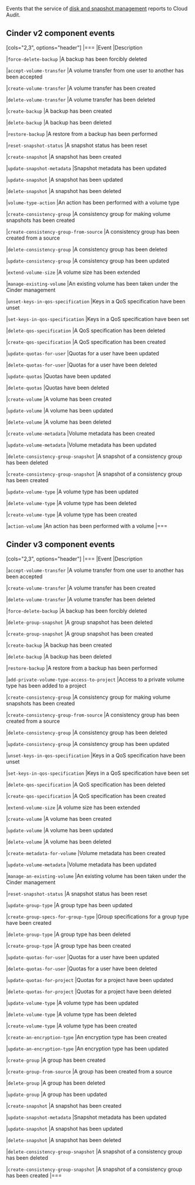 Events that the service of [disk and snapshot management](/en/computing/iaas/service-management/volumes) reports to Cloud Audit.

## Cinder v2 component events

[cols="2,3", options="header"]
|===
|Event
|Description

|`force-delete-backup`
|A backup has been forcibly deleted

|`accept-volume-transfer`
|A volume transfer from one user to another has been accepted

|`create-volume-transfer`
|A volume transfer has been created

|`delete-volume-transfer`
|A volume transfer has been deleted

|`create-backup`
|A backup has been created

|`delete-backup`
|A backup has been deleted

|`restore-backup`
|A restore from a backup has been performed

|`reset-snapshot-status`
|A snapshot status has been reset

|`create-snapshot`
|A snapshot has been created

|`update-snapshot-metadata`
|Snapshot metadata has been updated

|`update-snapshot`
|A snapshot has been updated

|`delete-snapshot`
|A snapshot has been deleted

|`volume-type-action`
|An action has been performed with a volume type

|`create-consistency-group`
|A consistency group for making volume snapshots has been created

|`create-consistency-group-from-source`
|A consistency group has been created from a source

|`delete-consistency-group`
|A consistency group has been deleted

|`update-consistency-group`
|A consistency group has been updated

|`extend-volume-size`
|A volume size has been extended

|`manage-existing-volume`
|An existing volume has been taken under the Cinder management

|`unset-keys-in-qos-specification`
|Keys in a QoS specification have been unset

|`set-keys-in-qos-specification`
|Keys in a QoS specification have been set

|`delete-qos-specification`
|A QoS specification has been deleted

|`create-qos-specification`
|A QoS specification has been created

|`update-quotas-for-user`
|Quotas for a user have been updated

|`delete-quotas-for-user`
|Quotas for a user have been deleted

|`update-quotas`
|Quotas have been updated

|`delete-quotas`
|Quotas have been deleted

|`create-volume`
|A volume has been created

|`update-volume`
|A volume has been updated

|`delete-volume`
|A volume has been deleted

|`create-volume-metadata`
|Volume metadata has been created

|`update-volume-metadata`
|Volume metadata has been updated

|`delete-consistency-group-snapshot`
|A snapshot of a consistency group has been deleted

|`create-consistency-group-snapshot`
|A snapshot of a consistency group has been created

|`update-volume-type`
|A volume type has been updated

|`delete-volume-type`
|A volume type has been deleted

|`create-volume-type`
|A volume type has been created

|`action-volume`
|An action has been performed with a volume
|===

## Cinder v3 component events

[cols="2,3", options="header"]
|===
|Event
|Description

|`accept-volume-transfer`
|A volume transfer from one user to another has been accepted

|`create-volume-transfer`
|A volume transfer has been created

|`delete-volume-transfer`
|A volume transfer has been deleted

|`force-delete-backup`
|A backup has been forcibly deleted

|`delete-group-snapshot`
|A group snapshot has been deleted

|`create-group-snapshot`
|A group snapshot has been created

|`create-backup`
|A backup has been created

|`delete-backup`
|A backup has been deleted

|`restore-backup`
|A restore from a backup has been performed

|`add-private-volume-type-access-to-project`
|Access to a private volume type has been added to a project

|`create-consistency-group`
|A consistency group for making volume snapshots has been created

|`create-consistency-group-from-source`
|A consistency group has been created from a source

|`delete-consistency-group`
|A consistency group has been deleted

|`update-consistency-group`
|A consistency group has been updated

|`unset-keys-in-qos-specification`
|Keys in a QoS specification have been unset

|`set-keys-in-qos-specification`
|Keys in a QoS specification have been set

|`delete-qos-specification`
|A QoS specification has been deleted

|`create-qos-specification`
|A QoS specification has been created

|`extend-volume-size`
|A volume size has been extended

|`create-volume`
|A volume has been created

|`update-volume`
|A volume has been updated

|`delete-volume`
|A volume has been deleted

|`create-metadata-for-volume`
|Volume metadata has been created

|`update-volume-metadata`
|Volume metadata has been updated

|`manage-an-existing-volume`
|An existing volume has been taken under the Cinder management

|`reset-snapshot-status`
|A snapshot status has been reset

|`update-group-type`
|A group type has been updated

|`create-group-specs-for-group-type`
|Group specifications for a group type have been created

|`delete-group-type`
|A group type has been deleted

|`create-group-type`
|A group type has been created

|`update-quotas-for-user`
|Quotas for a user have been updated

|`delete-quotas-for-user`
|Quotas for a user have been deleted

|`update-quotas-for-project`
|Quotas for a project have been updated

|`delete-quotas-for-project`
|Quotas for a project have been deleted

|`update-volume-type`
|A volume type has been updated

|`delete-volume-type`
|A volume type has been deleted

|`create-volume-type`
|A volume type has been created

|`create-an-encryption-type`
|An encryption type has been created

|`update-an-encryption-type`
|An encryption type has been updated

|`create-group`
|A group has been created

|`create-group-from-source`
|A group has been created from a source

|`delete-group`
|A group has been deleted

|`update-group`
|A group has been updated

|`create-snapshot`
|A snapshot has been created

|`update-snapshot-metadata`
|Snapshot metadata has been updated

|`update-snapshot`
|A snapshot has been updated

|`delete-snapshot`
|A snapshot has been deleted

|`delete-consistency-group-snapshot`
|A snapshot of a consistency group has been deleted

|`create-consistency-group-snapshot`
|A snapshot of a consistency group has been created
|===
